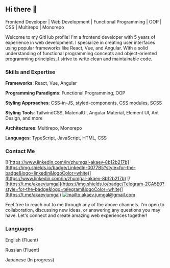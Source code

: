 ## Hi there 👋

Frontend Developer | Web Development | Functional Programming | OOP | CSS | Multirepo | Monorepo

Welcome to my GitHub profile! I'm a frontend developer with 5 years of experience in web development. I specialize in creating user interfaces using popular frameworks like React, Vue, and Angular. With a solid understanding of functional programming concepts and object-oriented programming principles, I strive to write clean and maintainable code.

### Skills and Expertise
**Frameworks**: React, Vue, Angular

**Programming Paradigms**: Functional Programming, OOP

**Styling Approaches**: CSS-in-JS, styled-components, CSS modules, SCSS

**Styling Tools**: TailwindCSS, MaterialUI, Angular Material, Element UI, Ant Design, and more

**Architectures**: Multirepo, Monorepo

**Languages**: TypeScript, JavaScript, HTML, CSS

### Contact Me
[![https://www.linkedin.com/in/zhumgal-akaev-8b12b217b](https://img.shields.io/badge/LinkedIn-0077B5?style=for-the-badge&logo=linkedin&logoColor=white)](https://www.linkedin.com/in/zhumgal-akaev-8b12b217b)
[![https://t.me/akaevjumgal](https://img.shields.io/badge/Telegram-2CA5E0?style=for-the-badge&logo=telegram&logoColor=white)](https://t.me/akaevjumgal)
[![mailto:akaev.jumgal@gmail.com](https://img.shields.io/badge/Gmail-D14836?style=for-the-badge&logo=gmail&logoColor=white)](mailto:akaev.jumgal@gmail.com)

Feel free to reach out to me through any of the above channels. I'm open to collaboration, discussing new ideas, or answering any questions you may have. Let's connect and create amazing web experiences together!

### Languages
English (Fluent)

Russian (Fluent)

Japanese (In progress)

<!--
**akaevjumgal/akaevjumgal** is a ✨ _special_ ✨ repository because its `README.md` (this file) appears on your GitHub profile.

Here are some ideas to get you started:

- 🔭 I’m currently working on ...
- 🌱 I’m currently learning ...
- 👯 I’m looking to collaborate on ...
- 🤔 I’m looking for help with ...
- 💬 Ask me about ...
- 📫 How to reach me: ...
- 😄 Pronouns: ...
- ⚡ Fun fact: ...
-->
